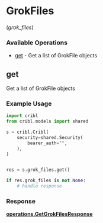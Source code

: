 # GrokFiles
(*grok_files*)

### Available Operations

* [get](#get) - Get a list of GrokFile objects

## get

Get a list of GrokFile objects

### Example Usage

```python
import cribl
from cribl.models import shared

s = cribl.Cribl(
    security=shared.Security(
        bearer_auth="",
    ),
)


res = s.grok_files.get()

if res.grok_files is not None:
    # handle response
```


### Response

**[operations.GetGrokFilesResponse](../../models/operations/getgrokfilesresponse.md)**

